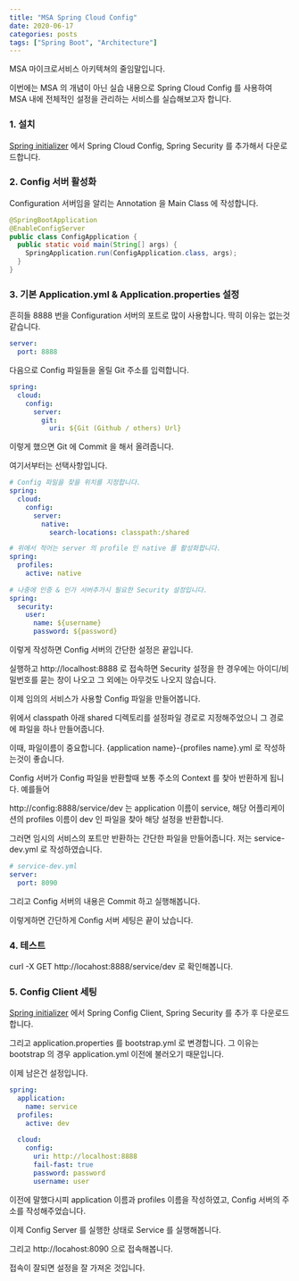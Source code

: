 ```yaml
---
title: "MSA Spring Cloud Config"
date: 2020-06-17
categories: posts
tags: ["Spring Boot", "Architecture"]
---
```


MSA 마이크로서비스 아키텍쳐의 줄임말입니다.

이번에는 MSA 의 개념이 아닌 실습 내용으로 Spring Cloud Config 를 사용하여 MSA 내에 전체적인 설정을 관리하는 서비스를 실습해보고자 합니다.

### 1. 설치   
[Spring initializer](https://start.spring.io/) 에서 Spring Cloud Config, Spring Security 를 추가해서 다운로드합니다.

### 2. Config 서버 활성화
Configuration 서버임을 알리는 Annotation 을 Main Class 에 작성합니다.
```java
@SpringBootApplication
@EnableConfigServer
public class ConfigApplication {
  public static void main(String[] args) {
    SpringApplication.run(ConfigApplication.class, args);
  }
}
```

### 3. 기본 Application.yml & Application.properties 설정
흔히들 8888 번을 Configuration 서버의 포트로 많이 사용합니다. 딱히 이유는 없는것 같습니다.
```yml
server:
  port: 8888
```
다음으로 Config 파일들을 올릴 Git 주소를 입력합니다.
```yml
spring:
  cloud:
    config:
      server:
        git:
          uri: ${Git (Github / others) Url}
```
이렇게 했으면 Git 에 Commit 을 해서 올려줍니다.

여기서부터는 선택사항입니다. 

```yml
# Config 파일을 찾을 위치를 지정합니다.
spring:
  cloud:
    config:
      server:
        native:
          search-locations: classpath:/shared

# 위에서 적어는 server 의 profile 인 native 를 활성화합니다.
spring:
  profiles:
    active: native
		
# 나중에 인증 & 인가 서버추가시 필요한 Security 설정입니다.
spring:
  security:
    user:
      name: ${username}
      password: ${password}
```
이렇게 작성하면 Config 서버의 간단한 설정은 끝입니다.

실행하고 http://localhost:8888 로 접속하면 Security 설정을 한 경우에는 아이디/비밀번호를 묻는 창이 나오고 그 외에는 아무것도 나오지 않습니다.

이제 임의의 서비스가 사용할 Config 파일을 만들어봅니다.

위에서 classpath 아래 shared 디렉토리를 설정파일 경로로 지정해주었으니 그 경로에 파일을 하나 만들어줍니다.

이때, 파일이름이 중요합니다. {application name}-{profiles name}.yml 로 작성하는것이 좋습니다.

Config 서버가 Config 파일을 반환할때 보통 주소의 Context 를 찾아 반환하게 됩니다. 예를들어

http://config:8888/service/dev 는 application 이름이 service, 해당 어플리케이션의 profiles 이름이 dev 인 파일을 찾아 해당 설정을 반환합니다.

그러면 임시의 서비스의 포트만 반환하는 간단한 파일을 만들어줍니다. 저는 service-dev.yml 로 작성하였습니다.

```yml
# service-dev.yml
server:
  port: 8090
```

그리고 Config 서버의 내용은 Commit 하고 실행해봅니다.

이렇게하면 간단하게 Config 서버 세팅은 끝이 났습니다.

### 4. 테스트
curl -X GET http://locahost:8888/service/dev 로 확인해봅니다.

### 5. Config Client 세팅
[Spring initializer](https://start.spring.io/) 에서 Spring Config Client, Spring Security 를 추가 후 다운로드 합니다.

그리고 application.properties 를 bootstrap.yml 로 변경합니다. 그 이유는 bootstrap 의 경우 application.yml 이전에 불러오기 때문입니다.

이제 남은건 설정입니다.

```yml
spring:
  application:
    name: service
  profiles:
    active: dev
    
  cloud:
    config:
      uri: http://localhost:8888
      fail-fast: true
      password: password
      username: user
```

이전에 말했다시피 application 이름과 profiles 이름을 작성하였고, Config 서버의 주소를 작성해주었습니다. 

이제 Config Server 를 실행한 상태로 Service 를 실행해봅니다.

그리고 http://locahost:8090 으로 접속해봅니다.

접속이 잘되면 설정을 잘 가져온 것입니다.
